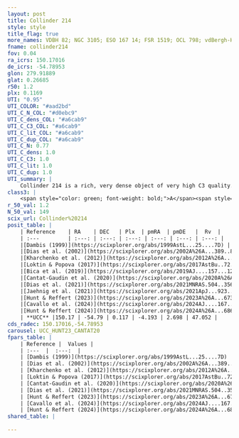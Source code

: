 ```yaml
---
layout: post
title: Collinder 214
style: style
title_flag: true
more_names: VDBH 82; NGC 3105; ESO 167 14; FSR 1519; OCL 798; vdBergh-Hagen 82; MWSC 1742
fname: collinder214
fov: 0.04
ra_icrs: 150.17016
de_icrs: -54.78953
glon: 279.91889
glat: 0.26685
r50: 1.2
plx: 0.1169
UTI: "0.95"
UTI_COLOR: "#aad2bd"
UTI_C_N_COL: "#d0ebc9"
UTI_C_dens_COL: "#a6cab9"
UTI_C_C3_COL: "#a6cab9"
UTI_C_lit_COL: "#a6cab9"
UTI_C_dup_COL: "#a6cab9"
UTI_C_N: 0.77
UTI_C_dens: 1.0
UTI_C_C3: 1.0
UTI_C_lit: 1.0
UTI_C_dup: 1.0
UTI_summary: |
    Collinder 214 is a rich, very dense object of very high C3 quality. It is very well-studied in the literature.
class3: |
    <span style="color: green; font-weight: bold;">A</span><span style="color: green; font-weight: bold;">A</span>
r_50_val: 1.2
N_50_val: 149
scix_url: Collinder%20214
posit_table: |
    | Reference    | RA    | DEC   | Plx  | pmRA  | pmDE   |  Rv  |
    | :---         | :---: | :---: | :---: | :---: | :---: | :---: |
    |[Dambis (1999)](https://scixplorer.org/abs/1999AstL...25....7D) | 150.2 | -54.767 | -- | -- | -- | -- |
    |[Dias et al. (2002)](https://scixplorer.org/abs/2002A%26A...389..871D) | 150.162 | -54.788 | -- | -4.64 | -2.02 | -- |
    |[Kharchenko et al. (2012)](https://scixplorer.org/abs/2012A%26A...543A.156K) | 150.18 | -54.78 | -- | -4.64 | -2.02 | -- |
    |[Loktin & Popova (2017)](https://scixplorer.org/abs/2017AstBu..72..257L) | 150.165 | -54.788 | -- | -4.64 | -2.02 | -- |
    |[Bica et al. (2019)](https://scixplorer.org/abs/2019AJ....157...12B) | 150.177 | -54.786 | -- | -- | -- | -- |
    |[Cantat-Gaudin et al. (2020)](https://scixplorer.org/abs/2020A%26A...640A...1C) | 150.169 | -54.79 | 0.104 | -4.161 | 2.714 | -- |
    |[Dias et al. (2021)](https://scixplorer.org/abs/2021MNRAS.504..356D) | 150.166 | -54.789 | 0.114 | -4.158 | 2.703 | 45.405 |
    |[Jaehnig et al. (2021)](https://scixplorer.org/abs/2021ApJ...923..129J) | 150.171 | -54.788 | 0.116 | -4.164 | 2.7 | -- |
    |[Hunt & Reffert (2023)](https://scixplorer.org/abs/2023A%26A...673A.114H) | 150.173 | -54.789 | 0.112 | -4.206 | 2.711 | 48.591 |
    |[Cavallo et al. (2024)](https://scixplorer.org/abs/2024AJ....167...12C) | 150.163 | -54.799 | 0.113 | -- | -- | -- |
    |[Hunt & Reffert (2024)](https://scixplorer.org/abs/2024A%26A...686A..42H) | 150.173 | -54.789 | 0.112 | -4.206 | 2.711 | 48.591 |
    | **UCC** |150.17 | -54.79 | 0.117 | -4.193 | 2.698 | 47.052 | 
cds_radec: 150.17016,-54.78953
carousel: UCC_HUNT23_CANTAT20
fpars_table: |
    | Reference |  Values |
    | :---  |  :---:  |
    | [Dambis (1999)](https://scixplorer.org/abs/1999AstL...25....7D) | `E_B-V_=1.05, DM0=13.95, log_age_=7.3` |
    | [Dias et al. (2002)](https://scixplorer.org/abs/2002A%26A...389..871D) | `E(B-V)=0.95, Dist=8530.0, Age=7.3` |
    | [Kharchenko et al. (2012)](https://scixplorer.org/abs/2012A%26A...543A.156K) | `e_bv=1.353, distance=10301, log_age=7.4` |
    | [Loktin & Popova (2017)](https://scixplorer.org/abs/2017AstBu..72..257L) | `E(B-V)=0.989, Dmod=13.444, logt=7.236` |
    | [Cantat-Gaudin et al. (2020)](https://scixplorer.org/abs/2020A%26A...640A...1C) | `AVNN=2.66, DMNN=14.53, AgeNN=7.34` |
    | [Dias et al. (2021)](https://scixplorer.org/abs/2021MNRAS.504..356D) | `Av=2.911, Dist=7045, logage=7.647, [Fe/H]=-0.097` |
    | [Hunt & Reffert (2023)](https://scixplorer.org/abs/2023A%26A...673A.114H) | `AV50=3.239, diffAV50=2.112, MOD50=14.462, logAge50=7.629` |
    | [Cavallo et al. (2024)](https://scixplorer.org/abs/2024AJ....167...12C) | `AV50=3.06, dMod50=13.14, logAge50=8.3, [Fe/H]50=-0.24` |
    | [Hunt & Reffert (2024)](https://scixplorer.org/abs/2024A%26A...686A..42H) | `MassJ=5521.48` |
shared_table: |
    
---
```

